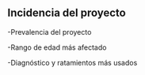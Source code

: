 



## Incidencia del proyecto

-Prevalencia del proyecto

-Rango de edad más afectado

-Diagnóstico y ratamientos más usados
